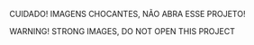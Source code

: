 CUIDADO! IMAGENS CHOCANTES, NÃO ABRA ESSE PROJETO!

WARNING! STRONG IMAGES, DO NOT OPEN THIS PROJECT
